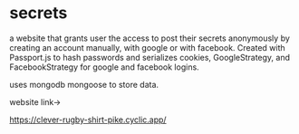 # secrets
a website that grants user the access to post their secrets anonymously by creating an account manually, with google or with facebook. 
Created with Passport.js to hash passwords and serializes cookies, GoogleStrategy, and FacebookStrategy for google and facebook logins.

uses mongodb mongoose to store data.

website link->

https://clever-rugby-shirt-pike.cyclic.app/
